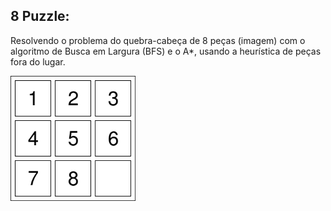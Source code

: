 ## 8 Puzzle: 

Resolvendo o problema do quebra-cabeça de 8 peças (imagem) com o algoritmo de Busca em Largura (BFS) e o A*, usando a heurística de peças fora do lugar.

<p align="left">
  <img width="200" src="puzzle.png">
</p>


